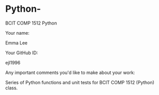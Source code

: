 # Python-
BCIT COMP 1512 Python 

Your name:

Emma Lee

Your GitHub ID:

ejl1996

Any important comments you'd like to make about your work:

Series of Python functions and unit tests for BCIT COMP 1512 (Python) class. 


